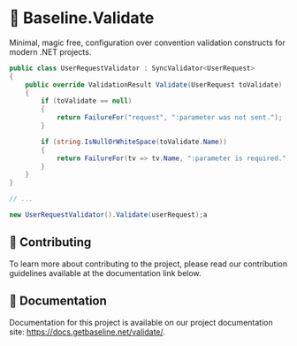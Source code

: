 # 👋 Baseline.Validate

Minimal, magic free, configuration over convention validation constructs for modern .NET projects.

```csharp
public class UserRequestValidator : SyncValidator<UserRequest>
{
    public override ValidationResult Validate(UserRequest toValidate)
    {
        if (toValidate == null)
        {
            return FailureFor("request", ":parameter was not sent.");
        }

        if (string.IsNullOrWhiteSpace(toValidate.Name))
        {
            return FailureFor(tv => tv.Name, ":parameter is required.");
        }
    }
}

// ...

new UserRequestValidator().Validate(userRequest);a
```

## 👥 Contributing

To learn more about contributing to the project, please read our contribution guidelines available at the documentation 
link below.

## 📕 Documentation

Documentation for this project is available on our project documentation site: https://docs.getbaseline.net/validate/.
